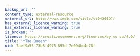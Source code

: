 ```yaml
---
backup_url: ''
content_type: external-resource
external_url: http://www.imdb.com/title/tt0436697/
has_external_licence_warning: true
has_external_license_warning: true
is_broken: ''
license: https://creativecommons.org/licenses/by-nc-sa/4.0/
title: '*The Queen*'
uid: 7aef9a55-73b8-4975-895d-7e094bd4e78f
---
```

